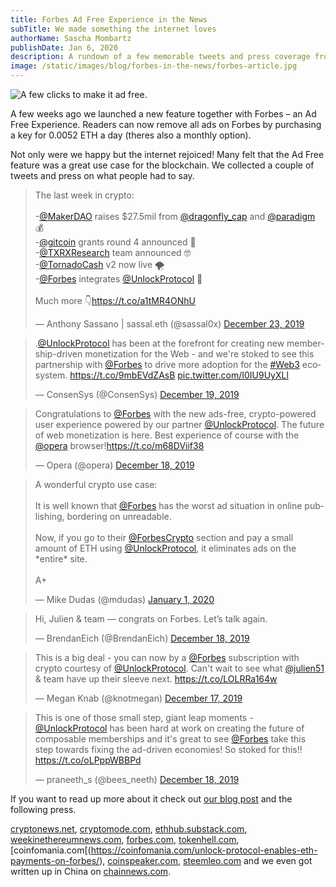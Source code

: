 ```yaml
---
title: Forbes Ad Free Experience in the News
subTitle: We made something the internet loves
authorName: Sascha Mombartz
publishDate: Jan 6, 2020
description: A rundown of a few memorable tweets and press coverage from our Forbes Ad Free Experience Launch
image: /static/images/blog/forbes-in-the-news/forbes-article.jpg
---
```


![A few clicks to make it ad free.](/static/images/blog/forbes-in-the-news/hero.jpg)

A few weeks ago we launched a new feature together with Forbes – an Ad Free Experience. Readers can now remove all ads on Forbes by purchasing a key for 0.0052 ETH a day (theres also a monthly option).

Not only were we happy but the internet rejoiced! Many felt that the Ad Free feature was a great use case for the blockchain.  We collected a couple of tweets and press on what people had to say.

<blockquote class="twitter-tweet"><p lang="en" dir="ltr">The last week in crypto:<br><br>-<a href="https://twitter.com/MakerDAO?ref_src=twsrc%5Etfw">@MakerDAO</a> raises $27.5mil from <a href="https://twitter.com/dragonfly_cap?ref_src=twsrc%5Etfw">@dragonfly_cap</a> and <a href="https://twitter.com/paradigm?ref_src=twsrc%5Etfw">@paradigm</a> 💰<br>-<a href="https://twitter.com/gitcoin?ref_src=twsrc%5Etfw">@gitcoin</a> grants round 4 announced 💸<br>-<a href="https://twitter.com/TXRXResearch?ref_src=twsrc%5Etfw">@TXRXResearch</a> team announced 🤓<br>-<a href="https://twitter.com/TornadoCash?ref_src=twsrc%5Etfw">@TornadoCash</a> v2 now live 🌪️<br>-<a href="https://twitter.com/Forbes?ref_src=twsrc%5Etfw">@Forbes</a> integrates <a href="https://twitter.com/UnlockProtocol?ref_src=twsrc%5Etfw">@UnlockProtocol</a> 🔐<br><br>Much more 👇<a href="https://t.co/a1tMR4ONhU">https://t.co/a1tMR4ONhU</a></p>&mdash; Anthony Sassano | sassal.eth (@sassal0x) <a href="https://twitter.com/sassal0x/status/1209089288937230336?ref_src=twsrc%5Etfw">December 23, 2019</a></blockquote> <script async src="https://platform.twitter.com/widgets.js" charset="utf-8"></script>

<blockquote class="twitter-tweet"><p lang="en" dir="ltr">.<a href="https://twitter.com/UnlockProtocol?ref_src=twsrc%5Etfw">@UnlockProtocol</a> has been at the forefront for creating new membership-driven monetization for the Web - and we&#39;re stoked to see this partnership with <a href="https://twitter.com/Forbes?ref_src=twsrc%5Etfw">@Forbes</a> to drive more adoption for the <a href="https://twitter.com/hashtag/Web3?src=hash&amp;ref_src=twsrc%5Etfw">#Web3</a> ecosystem. <a href="https://t.co/9mbEVdZAsB">https://t.co/9mbEVdZAsB</a> <a href="https://t.co/I0IU9UyXLl">pic.twitter.com/I0IU9UyXLl</a></p>&mdash; ConsenSys (@ConsenSys) <a href="https://twitter.com/ConsenSys/status/1207768724612304896?ref_src=twsrc%5Etfw">December 19, 2019</a></blockquote> <script async src="https://platform.twitter.com/widgets.js" charset="utf-8"></script>

<blockquote class="twitter-tweet"><p lang="en" dir="ltr">Congratulations to <a href="https://twitter.com/Forbes?ref_src=twsrc%5Etfw">@Forbes</a> with the new ads-free, crypto-powered user experience powered by our partner <a href="https://twitter.com/UnlockProtocol?ref_src=twsrc%5Etfw">@UnlockProtocol</a>. The future of web monetization is here. Best experience of course with the <a href="https://twitter.com/opera?ref_src=twsrc%5Etfw">@opera</a> browser!<a href="https://t.co/m68DViif38">https://t.co/m68DViif38</a></p>&mdash; Opera (@opera) <a href="https://twitter.com/opera/status/1207308091097833472?ref_src=twsrc%5Etfw">December 18, 2019</a></blockquote> <script async src="https://platform.twitter.com/widgets.js" charset="utf-8"></script>

<blockquote class="twitter-tweet"><p lang="en" dir="ltr">A wonderful crypto use case:<br><br>It is well known that <a href="https://twitter.com/Forbes?ref_src=twsrc%5Etfw">@Forbes</a> has the worst ad situation in online publishing, bordering on unreadable.<br><br>Now, if you go to their <a href="https://twitter.com/ForbesCrypto?ref_src=twsrc%5Etfw">@ForbesCrypto</a> section and pay a small amount of ETH using <a href="https://twitter.com/UnlockProtocol?ref_src=twsrc%5Etfw">@UnlockProtocol</a>, it eliminates ads on the *entire* site.<br><br>A+</p>&mdash; Mike Dudas (@mdudas) <a href="https://twitter.com/mdudas/status/1212387115394387969?ref_src=twsrc%5Etfw">January 1, 2020</a></blockquote> <script async src="https://platform.twitter.com/widgets.js" charset="utf-8"></script>

<blockquote class="twitter-tweet"><p lang="en" dir="ltr">Hi, Julien &amp; team — congrats on Forbes. Let’s talk again.</p>&mdash; BrendanEich (@BrendanEich) <a href="https://twitter.com/BrendanEich/status/1207373107679375360?ref_src=twsrc%5Etfw">December 18, 2019</a></blockquote> <script async src="https://platform.twitter.com/widgets.js" charset="utf-8"></script>

<blockquote class="twitter-tweet"><p lang="en" dir="ltr">This is a big deal - you can now by a <a href="https://twitter.com/Forbes?ref_src=twsrc%5Etfw">@Forbes</a> subscription with crypto courtesy of <a href="https://twitter.com/UnlockProtocol?ref_src=twsrc%5Etfw">@UnlockProtocol</a>. Can&#39;t wait to see what <a href="https://twitter.com/julien51?ref_src=twsrc%5Etfw">@julien51</a> &amp; team have up their sleeve next. <a href="https://t.co/LOLRRa164w">https://t.co/LOLRRa164w</a></p>&mdash; Megan Knab (@knotmegan) <a href="https://twitter.com/knotmegan/status/1207084576419524614?ref_src=twsrc%5Etfw">December 17, 2019</a></blockquote> <script async src="https://platform.twitter.com/widgets.js" charset="utf-8"></script>

<blockquote class="twitter-tweet"><p lang="en" dir="ltr">This is one of those small step, giant leap moments - <a href="https://twitter.com/UnlockProtocol?ref_src=twsrc%5Etfw">@UnlockProtocol</a> has been hard at work on creating the future of composable memberships and it&#39;s great to see <a href="https://twitter.com/Forbes?ref_src=twsrc%5Etfw">@Forbes</a> take this step towards fixing the ad-driven economies! So stoked for this!! <a href="https://t.co/oLPppWBBPd">https://t.co/oLPppWBBPd</a></p>&mdash; praneeth_s (@bees_neeth) <a href="https://twitter.com/bees_neeth/status/1207296342835519493?ref_src=twsrc%5Etfw">December 18, 2019</a></blockquote> <script async src="https://platform.twitter.com/widgets.js" charset="utf-8"></script>

If you want to read up more about it check out [our blog post](https://unlock-protocol.com/blog/forbes-ads-free/) and the following press.

[cryptonews.net](https://cryptonews.net/en/news/other/258635/), [cryptomode.com](https://cryptomode.com/forbes-experiments-with-crypto-paywall-solution-unlock-protocol/), [ethhub.substack.com](https://ethhub.substack.com/p/ethhub-weekly-93), [weekinethereumnews.com](https://weekinethereumnews.com/week-in-eth-news-december-22-2019/), [forbes.com](https://www.forbes.com/sites/rogerhuang/2019/12/26/hard-hitting-investigative-journalism-you-can-support-with-cryptocurrencies/#3b8890f752c8), [tokenhell.com](https://tokenhell.com/forbes-starts-to-accept-payments-in-ethereum-for-articles/), [coinfomania.com[(https://coinfomania.com/unlock-protocol-enables-eth-payments-on-forbes/), [coinspeaker.com](https://www.coinspeaker.com/forbes-paying-ethereum/), [steemleo.com](https://steemleo.com/hive-167922/@taskmaster4450/forbes-could-be-a-candidate-for-a-smt) and we even got written up in China on [chainnews.com](https://www.chainnews.com/news/394163764306.htm).
